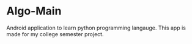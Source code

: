 # Algo-Main
Android application to learn python programming langauge. This app is made for my college semester project.
